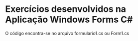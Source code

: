 # Exercícios desenvolvidos na Aplicação Windows Forms C#

O código encontra-se no arquivo formulario1.cs ou Form1.cs

